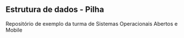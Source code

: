 ## Estrutura de dados - Pilha

Repositório de exemplo da turma de Sistemas Operacionais Abertos e Mobile



